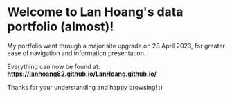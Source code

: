 # Welcome to Lan Hoang's data portfolio (almost)!

My portfolio went through a major site upgrade on 28 April 2023, for greater ease of navigation and information presentation. 

Everything can now be found at: **https://lanhoang82.github.io/LanHoang.github.io/**

Thanks for your understanding and happy browsing! :)
